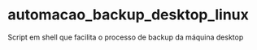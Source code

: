 # automacao_backup_desktop_linux
Script em shell que facilita o processo de backup da máquina desktop
